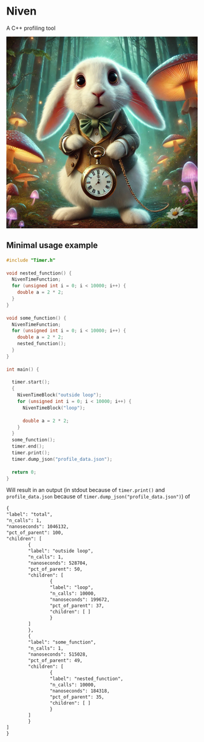 # Niven

A C++ profiling tool


![alt text](https://github.com/BenAlheit/niven/blob/main/resources/niven.png?raw=true)

## Minimal usage example


```C++
#include "Timer.h"

void nested_function() {
  NivenTimeFunction;
  for (unsigned int i = 0; i < 10000; i++) {
    double a = 2 * 2;
  }
}

void some_function() {
  NivenTimeFunction;
  for (unsigned int i = 0; i < 10000; i++) {
    double a = 2 * 2;
    nested_function();
  }
}

int main() {

  timer.start();
  {
    NivenTimeBlock("outside loop");
    for (unsigned int i = 0; i < 10000; i++) {
      NivenTimeBlock("loop");

      double a = 2 * 2;
    }
  }
  some_function();
  timer.end();
  timer.print();
  timer.dump_json("profile_data.json");

  return 0;
}
```

Will result in an output (in stdout because of `timer.print()` and `profile_data.json` because of `timer.dump_json("profile_data.json")`) of
```
{
"label": "total",
"n_calls": 1,
"nanoseconds": 1046132,
"pct_of_parent": 100,
"children": [
        {
        "label": "outside loop",
        "n_calls": 1,
        "nanoseconds": 528704,
        "pct_of_parent": 50,
        "children": [
                {
                "label": "loop",
                "n_calls": 10000,
                "nanoseconds": 199672,
                "pct_of_parent": 37,
                "children": [ ]
                }
        ]
        },
        {
        "label": "some_function",
        "n_calls": 1,
        "nanoseconds": 515028,
        "pct_of_parent": 49,
        "children": [
                {
                "label": "nested_function",
                "n_calls": 10000,
                "nanoseconds": 184318,
                "pct_of_parent": 35,
                "children": [ ]
                }
        ]
        }
]
}
```
